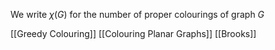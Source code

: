We write $\chi(G)$ for the number of proper colourings of graph $G$

[[Greedy Colouring]]
[[Colouring Planar Graphs]]
[[Brooks]]